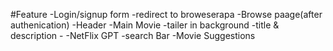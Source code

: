 #Feature
-Login/signup form
-redirect to broweserapa
-Browse paage(after authenication)
 -Header
 -Main Movie
   -tailer in background
    -title & description
    -
-NetFlix GPT
-search Bar
-Movie Suggestions